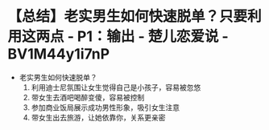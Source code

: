 # 【总结】老实男生如何快速脱单？只要利用这两点 - P1：输出 - 楚儿恋爱说 - BV1M44y1i7nP

-   老实男生如何快速脱单？
    1.  利用迪士尼氛围让女生觉得自己是小孩子，容易被忽悠
    2.  带女生去酒吧喝醉变傻，容易被控制
    3.  参加商业饭局展示成功男性形象，吸引女生注意
    4.  带女生出去旅游，让她依靠你，关系更亲密